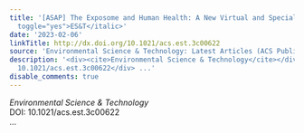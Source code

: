 ```yaml
---
title: '[ASAP] The Exposome and Human Health: A New Virtual and Special Issue in <italic
  toggle="yes">ES&T</italic>'
date: '2023-02-06'
linkTitle: http://dx.doi.org/10.1021/acs.est.3c00622
source: 'Environmental Science & Technology: Latest Articles (ACS Publications)'
description: '<div><cite>Environmental Science & Technology</cite></div><div>DOI:
  10.1021/acs.est.3c00622</div> ...'
disable_comments: true
---
```

<div><cite>Environmental Science & Technology</cite></div><div>DOI: 10.1021/acs.est.3c00622</div> ...